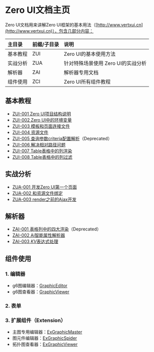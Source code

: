 # Zero UI文档主页

Zero UI文档用来讲解Zero UI框架的基本用法（[http://www.vertxui.cn](http://www.vertxui.cn)），包含几部分内容：

| 主目录 | 前缀/子目录 | 说明 |
| :--- | :--- | :--- |
| 基本教程 | ZUI | Zero UI的基本使用方法 |
| 实战分析 | ZUA | 针对特殊场景使用 Zero UI的实战分析 |
| 解析器 | ZAI | 解析器专用文档 |
| 组件使用 | ZCI | Zero UI所有组件教程 |

## 基本教程

* [ZUI-001 Zero UI项目结构说明](/zero-ui/1-zero-ui-guide/zui-001-zero-uixiang-mu-jie-gou-shuo-ming.html)
* [ZUI-002 Zero UI中的环境变量](/zero-ui/1-zero-ui-guide/zui-002-zero-uizhong-de-huan-jing-bian-liang.html)
* [ZUI-003 模板和页面连接文件](/zero-ui/1-zero-ui-guide/zui-003-mo-ban-he-ye-mian-lian-jie-wen-jian.html)
* [ZUI-004 资源文件](/zero-ui/1-zero-ui-guide/zui-004-zi-yuan-wen-jian.html)
* [ZUI-005 查询参数criteria配置解析](/zero-ui/1-zero-ui-guide/zui-005-cha-xun-can-shu-criteria-pei-zhi-jie-xi.html)（Deprecated）
* [ZUI-006 解决相对路径问题](/zero-ui/1-zero-ui-guide/zui-006-jie-jue-xiang-dui-lu-jing-wen-ti.html)
* [ZUI-007 Table表格中的列渲染](/zero-ui/1-zero-ui-guide/zui-007-tablebiao-ge-zhong-de-lie-xuan-ran.html)
* [ZUI-008 Table表格中的列过滤](/zero-ui/1-zero-ui-guide/zui-008-tablebiao-ge-zhong-de-lie-guo-lv.html)

## 实战分析

* [ZUA-001 开发Zero UI第一个页面](/zero-ui/4-zero-ui-event/zua-001-kai-fa-zero-ui-di-yi-ge-ye-mian.html)
* [ZUA-002 和资源文件绑定](/zero-ui/4-zero-ui-event/zua-002-he-zi-yuan-wen-jian-bang-ding.html)
* [ZUA-003 render之前的Ajax开发](/zero-ui/4-zero-ui-event/zua-003-renderzhi-qian-de-ajax-kai-fa.html)

## 解析器

* [ZAI-001 表格列中的四大渲染](/zero-ui/5-zero-ui-attribute-analyzer/zai-001-biao-ge-lie-zhong-de-si-da-xuan-ran.html)（Deprecated）
* [ZAI-002 Ai智能属性解析器](/zero-ui/5-zero-ui-attribute-analyzer/zai-002-aizhi-neng-shu-xing-jie-xi-qi.html)
* [ZAI-003 $KV$表达式处理](/zero-ui/5-zero-ui-attribute-analyzer/zai-003-kvbiao-da-shi-chu-li.html)

## 组件使用

### 1. 编辑器

* g6图编辑器：[GraphicEditor](/zero-ui/6-zero-uizu-jian-shuo-ming/bian-ji-qi-pian/graphiceditor.md)
* g6图查看器：[GraphicViewer](/zero-ui/6-zero-uizu-jian-shuo-ming/bian-ji-qi-pian/graphicviewer.md)

### 2. 表单

### 3. 扩展组件（Extension）

* 主图专用编辑器：[ExGraphicMaster](/zero-ui/6-zero-uizu-jian-shuo-ming/kuo-zhan-zu-jian/exgraphicmaster.md)
* 图元件编辑器：[ExGraphicSpider](/zero-ui/6-zero-uizu-jian-shuo-ming/kuo-zhan-zu-jian/exgraphicspider.md)
* 拓扑图查看器：[ExGraphicViewer](/zero-ui/6-zero-uizu-jian-shuo-ming/kuo-zhan-zu-jian/exgraphicviewer.md)



